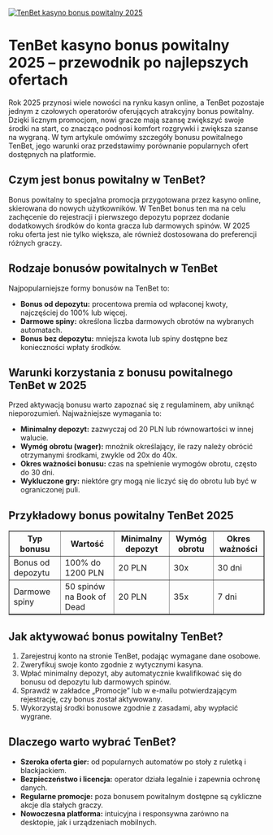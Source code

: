 [![TenBet kasyno bonus powitalny 2025](https://123-caf.pages.dev/gitsignup.png)](https://vrmoo.ru/Bt82HjjY)

<h1>TenBet kasyno bonus powitalny 2025 – przewodnik po najlepszych ofertach</h1> <p>Rok 2025 przynosi wiele nowości na rynku kasyn online, a TenBet pozostaje jednym z czołowych operatorów oferujących atrakcyjny bonus powitalny. Dzięki licznym promocjom, nowi gracze mają szansę zwiększyć swoje środki na start, co znacząco podnosi komfort rozgrywki i zwiększa szanse na wygraną. W tym artykule omówimy szczegóły bonusu powitalnego TenBet, jego warunki oraz przedstawimy porównanie popularnych ofert dostępnych na platformie.</p>  <h2>Czym jest bonus powitalny w TenBet?</h2> <p>Bonus powitalny to specjalna promocja przygotowana przez kasyno online, skierowana do nowych użytkowników. W TenBet bonus ten ma na celu zachęcenie do rejestracji i pierwszego depozytu poprzez dodanie dodatkowych środków do konta gracza lub darmowych spinów. W 2025 roku oferta jest nie tylko większa, ale również dostosowana do preferencji różnych graczy.</p>  <h2>Rodzaje bonusów powitalnych w TenBet</h2> <p>Najpopularniejsze formy bonusów na TenBet to:</p> <ul>   <li><strong>Bonus od depozytu:</strong> procentowa premia od wpłaconej kwoty, najczęściej do 100% lub więcej.</li>   <li><strong>Darmowe spiny:</strong> określona liczba darmowych obrotów na wybranych automatach.</li>   <li><strong>Bonus bez depozytu:</strong> mniejsza kwota lub spiny dostępne bez konieczności wpłaty środków.</li> </ul>  <h2>Warunki korzystania z bonusu powitalnego TenBet w 2025</h2> <p>Przed aktywacją bonusu warto zapoznać się z regulaminem, aby uniknąć nieporozumień. Najważniejsze wymagania to:</p> <ul>   <li><strong>Minimalny depozyt:</strong> zazwyczaj od 20 PLN lub równowartości w innej walucie.</li>   <li><strong>Wymóg obrotu (wager):</strong> mnożnik określający, ile razy należy obrócić otrzymanymi środkami, zwykle od 20x do 40x.</li>   <li><strong>Okres ważności bonusu:</strong> czas na spełnienie wymogów obrotu, często do 30 dni.</li>   <li><strong>Wykluczone gry:</strong> niektóre gry mogą nie liczyć się do obrotu lub być w ograniczonej puli.</li> </ul>  <h2>Przykładowy bonus powitalny TenBet 2025</h2> <table border="1" cellpadding="8" cellspacing="0" style="border-collapse: collapse; width: 100%; max-width: 600px;">   <thead>     <tr>       <th>Typ bonusu</th>       <th>Wartość</th>       <th>Minimalny depozyt</th>       <th>Wymóg obrotu</th>       <th>Okres ważności</th>     </tr>   </thead>   <tbody>     <tr>       <td>Bonus od depozytu</td>       <td>100% do 1200 PLN</td>       <td>20 PLN</td>       <td>30x</td>       <td>30 dni</td>     </tr>     <tr>       <td>Darmowe spiny</td>       <td>50 spinów na Book of Dead</td>       <td>20 PLN</td>       <td>35x</td>       <td>7 dni</td>     </tr>   </tbody> </table>  <h2>Jak aktywować bonus powitalny TenBet?</h2> <ol>   <li>Zarejestruj konto na stronie TenBet, podając wymagane dane osobowe.</li>   <li>Zweryfikuj swoje konto zgodnie z wytycznymi kasyna.</li>   <li>Wpłać minimalny depozyt, aby automatycznie kwalifikować się do bonusu od depozytu lub darmowych spinów.</li>   <li>Sprawdź w zakładce „Promocje” lub w e-mailu potwierdzającym rejestrację, czy bonus został aktywowany.</li>   <li>Wykorzystaj środki bonusowe zgodnie z zasadami, aby wypłacić wygrane.</li> </ol>  <h2>Dlaczego warto wybrać TenBet?</h2> <ul>   <li><strong>Szeroka oferta gier:</strong> od popularnych automatów po stoły z ruletką i blackjackiem.</li>   <li><strong>Bezpieczeństwo i licencja:</strong> operator działa legalnie i zapewnia ochronę danych.</li>   <li><strong>Regularne promocje:</strong> poza bonusem powitalnym dostępne są cykliczne akcje dla stałych graczy.</li>   <li><strong>Nowoczesna platforma:</strong> intuicyjna i responsywna zarówno na desktopie, jak i urządzeniach mobilnych.</li> </ul>